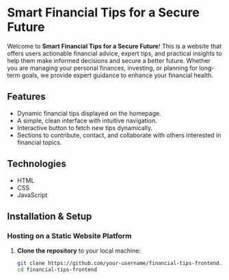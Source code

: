# Smart Financial Tips for a Secure Future

Welcome to **Smart Financial Tips for a Secure Future**! This is a website that offers users actionable financial advice, expert tips, and practical insights to help them make informed decisions and secure a better future. Whether you are managing your personal finances, investing, or planning for long-term goals, we provide expert guidance to enhance your financial health.

## Features
- Dynamic financial tips displayed on the homepage.
- A simple, clean interface with intuitive navigation.
- Interactive button to fetch new tips dynamically.
- Sections to contribute, contact, and collaborate with others interested in financial topics.

## Technologies
- HTML
- CSS
- JavaScript

## Installation & Setup

### Hosting on a Static Website Platform

1. **Clone the repository** to your local machine:
   ```bash
   git clone https://github.com/your-username/financial-tips-frontend.git
   cd financial-tips-frontend
